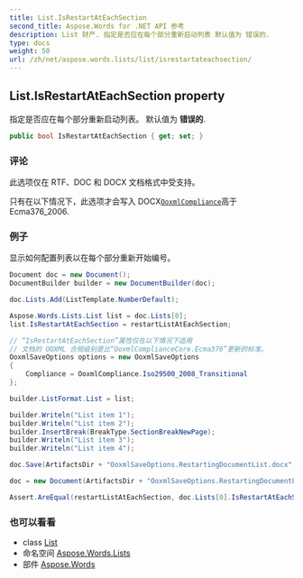```yaml
---
title: List.IsRestartAtEachSection
second_title: Aspose.Words for .NET API 参考
description: List 财产. 指定是否应在每个部分重新启动列表 默认值为 错误的.
type: docs
weight: 50
url: /zh/net/aspose.words.lists/list/isrestartateachsection/
---
```

## List.IsRestartAtEachSection property

指定是否应在每个部分重新启动列表。 默认值为 **错误的**.

```csharp
public bool IsRestartAtEachSection { get; set; }
```

### 评论

此选项仅在 RTF、DOC 和 DOCX 文档格式中受支持。

只有在以下情况下，此选项才会写入 DOCX[`OoxmlCompliance`](../../../aspose.words.saving/ooxmlcompliance/)高于Ecma376_2006.

### 例子

显示如何配置列表以在每个部分重新开始编号。

```csharp
Document doc = new Document();
DocumentBuilder builder = new DocumentBuilder(doc);

doc.Lists.Add(ListTemplate.NumberDefault);

Aspose.Words.Lists.List list = doc.Lists[0];
list.IsRestartAtEachSection = restartListAtEachSection;

// “IsRestartAtEachSection”属性仅在以下情况下适用
// 文档的 OOXML 合规级别是比“OoxmlComplianceCore.Ecma376”更新的标准。
OoxmlSaveOptions options = new OoxmlSaveOptions
{
    Compliance = OoxmlCompliance.Iso29500_2008_Transitional
};

builder.ListFormat.List = list;

builder.Writeln("List item 1");
builder.Writeln("List item 2");
builder.InsertBreak(BreakType.SectionBreakNewPage);
builder.Writeln("List item 3");
builder.Writeln("List item 4");

doc.Save(ArtifactsDir + "OoxmlSaveOptions.RestartingDocumentList.docx", options);

doc = new Document(ArtifactsDir + "OoxmlSaveOptions.RestartingDocumentList.docx");

Assert.AreEqual(restartListAtEachSection, doc.Lists[0].IsRestartAtEachSection);
```

### 也可以看看

* class [List](../)
* 命名空间 [Aspose.Words.Lists](../../list/)
* 部件 [Aspose.Words](../../../)


